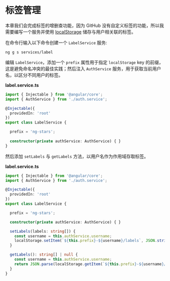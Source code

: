 # 标签管理

本章我们会完成标签的增删查功能，因为 GitHub 没有自定义标签的功能，所以我需要编写一个服务并使用 [localStorage](https://developer.mozilla.org/zh-CN/docs/Web/API/Window/localStorage) 储存与用户相关联的标签。

在命令行输入以下命令创建一个 `LabelService` 服务:

```base
ng g s services/label
```

编辑 `LabelService`，添加一个 `prefix` 属性用于指定 `localStorage` key 的前缀，这是避免命名冲突的最佳实践；然后注入 `AuthService` 服务，用于获取当前用户名，以区分不同用户的标签。

**label.service.ts**

```ts
import { Injectable } from '@angular/core';
import { AuthService } from './auth.service';

@Injectable({
  providedIn: 'root'
})
export class LabelService {

  prefix = 'ng-stars';
  
  constructor(private authService: AuthService) { }
}
```

然后添加 `setLabels` 与 `getLabels` 方法，以用户名作为作用域存取标签。

**label.service.ts**

```ts
import { Injectable } from '@angular/core';
import { AuthService } from './auth.service';

@Injectable({
  providedIn: 'root'
})
export class LabelService {

  prefix = 'ng-stars';

  constructor(private authService: AuthService) { }

  setLabels(labels: string[]) {
    const username = this.authService.username;
    localStorage.setItem(`${this.prefix}-${username}/labels`, JSON.stringify(labels));
  }

  getLabels(): string[] | null {
    const username = this.authService.username;
    return JSON.parse(localStorage.getItem(`${this.prefix}-${username}/labels`));
  }
}
```
